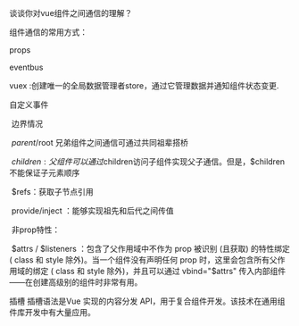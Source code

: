 谈谈你对vue组件之间通信的理解？

组件通信的常用方式：

props

eventbus

vuex :创建唯一的全局数据管理者store，通过它管理数据并通知组件状态变更.

自定义事件

​	边界情况

​		$parent/$root  兄弟组件之间通信可通过共同祖辈搭桥

​		$children :父组件可以通过$children访问子组件实现父子通信。但是，$children不能保证子元素顺序

​		$refs：获取子节点引用

​		provide/inject ：能够实现祖先和后代之间传值

​	非prop特性：

​		$attrs  / $listeners  ：包含了父作用域中不作为 prop 被识别 (且获取) 的特性绑定 ( class 和 style 除外)。当一个组件没有声明任何 prop 时，这里会包含所有父作用域的绑定 ( class 和 style 除外)，并且可以通过 vbind="$attrs" 传入内部组件——在创建高级别的组件时非常有用。

插槽 插槽语法是Vue 实现的内容分发 API，用于复合组件开发。该技术在通用组件库开发中有大量应用。

